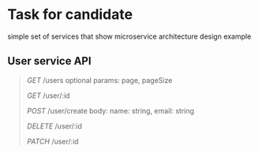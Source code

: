 # Task for candidate

simple set of services that show microservice architecture design example

## User service API
> *GET* /users optional params: page, pageSize
> 
> *GET* /user/:id
>
> *POST* /user/create  body: name: string, email: string
>
> *DELETE* /user/:id
>
> *PATCH* /user/:id
